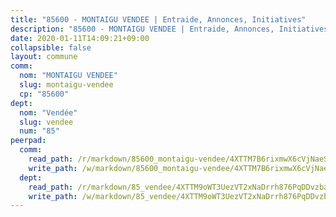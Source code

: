 ```yaml
---
title: "85600 - MONTAIGU VENDEE | Entraide, Annonces, Initiatives"
description: "85600 - MONTAIGU VENDEE | Entraide, Annonces, Initiatives"
date: 2020-01-11T14:09:21+09:00
collapsible: false
layout: commune
comm:
  nom: "MONTAIGU VENDEE"
  slug: montaigu-vendee
  cp: "85600"
dept:
  nom: "Vendée"
  slug: vendee
  num: "85"
peerpad:
  comm:
    read_path: /r/markdown/85600_montaigu-vendee/4XTTM7B6rixmwX6cVjNaeSyzu3vqFv9LqagBz9WJ3SS25dWGp
    write_path: /w/markdown/85600_montaigu-vendee/4XTTM7B6rixmwX6cVjNaeSyzu3vqFv9LqagBz9WJ3SS25dWGp-K3TgUmGYPZSjnffk7bbz2HDM92izeiahh58d2sVBpBL3UFz7Esvd1rqUceZRL6viVbNzfRsUg2mKX82WL4MfbK72QZ3mDBMzgE7W2Kk8YELUv6rdgYQmfKbpnSKcZ964pGzxrhwN
  dept:
    read_path: /r/markdown/85_vendee/4XTTM9oWT3UezVT2xNaDrrh876PqDDvzbaovSPP6P6ha63Ezk
    write_path: /w/markdown/85_vendee/4XTTM9oWT3UezVT2xNaDrrh876PqDDvzbaovSPP6P6ha63Ezk-K3TgTz4T2Ao5CxcmNgKRpi6DXEbSZWgvvZNdT7V4KiJycR1vvtGLxg5iYYYKajishdNzKNazAywn7vjwqtQs859ALiENaqFJQsULDwd4rYqVPy8n3JbNCeuPxinCnetCgcSuCcyv
---
```


